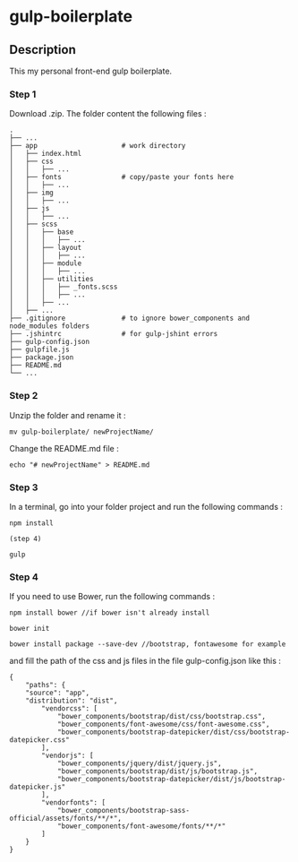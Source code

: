# gulp-boilerplate

## Description

This my personal front-end gulp boilerplate.

### Step 1

Download .zip. The folder content the following files :

```
.
├── ...
├── app                     # work directory
│   ├── index.html
│   ├── css
│   │   ├── ...
│   ├── fonts               # copy/paste your fonts here
│   │   ├── ...
│   ├── img
│   │   ├── ...
│   ├── js
│   │   ├── ...
│   ├── scss
│   │   ├── base
│   │   │   ├── ...
│   │   ├── layout
│   │   │   ├── ...
│   │   ├── module
│   │   │   ├── ...
│   │   ├── utilities
│   │   │   ├── _fonts.scss
│   │   │   ├── ...
│   │   ├── ...
│   ├── ...  
├── .gitignore              # to ignore bower_components and node_modules folders
├── .jshintrc               # for gulp-jshint errors
├── gulp-config.json
├── gulpfile.js
├── package.json
├── README.md
└── ...
```

### Step 2

Unzip the folder and rename it :

```
mv gulp-boilerplate/ newProjectName/
```

Change the README.md file :

```
echo "# newProjectName" > README.md
```

### Step 3

In a terminal, go into your folder project and run the following commands :

```
npm install

(step 4)

gulp
```

### Step 4

If you need to use Bower, run the following commands :

```
npm install bower //if bower isn't already install

bower init

bower install package --save-dev //bootstrap, fontawesome for example
```

and fill the path of the css and js files in the file gulp-config.json like this :

```
{
	"paths": {
    "source": "app",
    "distribution": "dist",
		"vendorcss": [
			"bower_components/bootstrap/dist/css/bootstrap.css",
			"bower_components/font-awesome/css/font-awesome.css",
			"bower_components/bootstrap-datepicker/dist/css/bootstrap-datepicker.css"
		],
		"vendorjs": [
			"bower_components/jquery/dist/jquery.js",
			"bower_components/bootstrap/dist/js/bootstrap.js",
			"bower_components/bootstrap-datepicker/dist/js/bootstrap-datepicker.js"
		],
		"vendorfonts": [
			"bower_components/bootstrap-sass-official/assets/fonts/**/*",
			"bower_components/font-awesome/fonts/**/*"
		]
	}
}
```
